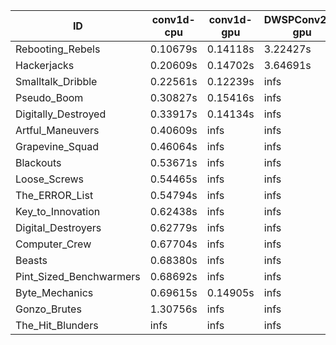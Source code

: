|ID|conv1d-cpu|conv1d-gpu|DWSPConv2D-gpu|gemm-gpu|avg|
|-|-|-|-|-|-|
|Rebooting_Rebels|0.10679s|0.14118s|3.22427s|1.88887s|1.34027s|
|Hackerjacks|0.20609s|0.14702s|3.64691s|2.30139s|1.57535s|
|Smalltalk_Dribble|0.22561s|0.12239s|infs|2.13823s|infs|
|Pseudo_Boom|0.30827s|0.15416s|infs|4.72185s|infs|
|Digitally_Destroyed|0.33917s|0.14134s|infs|2.75042s|infs|
|Artful_Maneuvers|0.40609s|infs|infs|4.75703s|infs|
|Grapevine_Squad|0.46064s|infs|infs|4.76967s|infs|
|Blackouts|0.53671s|infs|infs|4.79336s|infs|
|Loose_Screws|0.54465s|infs|infs|4.71861s|infs|
|The_ERROR_List|0.54794s|infs|infs|4.75881s|infs|
|Key_to_Innovation|0.62438s|infs|infs|4.77089s|infs|
|Digital_Destroyers|0.62779s|infs|infs|4.76331s|infs|
|Computer_Crew|0.67704s|infs|infs|4.77387s|infs|
|Beasts|0.68380s|infs|infs|4.77340s|infs|
|Pint_Sized_Benchwarmers|0.68692s|infs|infs|4.77603s|infs|
|Byte_Mechanics|0.69615s|0.14905s|infs|4.63328s|infs|
|Gonzo_Brutes|1.30756s|infs|infs|4.68786s|infs|
|The_Hit_Blunders|infs|infs|infs|4.72855s|infs|
